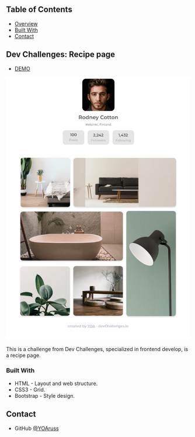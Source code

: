 <!-- TABLE OF CONTENTS -->


## Table of Contents


- [Overview](#overview)
- [Built With](#built-with)
- [Contact](#contact)


<!-- OVERVIEW -->


## Dev Challenges: Recipe page


- [DEMO](https://devchallenges-my-gallery-page.netlify.app/)


![screenshot](https://github.com/YOArus/devChallenges/blob/4f65d972f193913d198e63d81bc2aec0b67eff7a/my-gallery-master/img/gallery%20design.png)


This is a challenge from Dev Challenges, specialized in frontend develop, is a recipe page.


### Built With

- HTML - Layout and web structure.
- CSS3 - Grid.
- Bootstrap - Style design.


## Contact

- GitHub [@YOAruss](https://{github.com/YOAruss})
